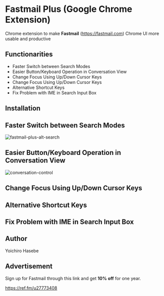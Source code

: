 # Fastmail Plus (Google Chrome Extension)

Chrome extension to make **Fastmail** (https://fastmail.com) Chrome UI more usable and productive

## Functionarities

- Faster Switch between Search Modes
- Easier Button/Keyboard Operation in Conversation View
- Change Focus Using Up/Down Cursor Keys
- Change Focus Using Up/Down Cursor Keys
- Alternative Shortcut Keys
- Fix Problem with IME in Search Input Box

## Installation

## Faster Switch between Search Modes

![fastmail-plus-alt-search](https://user-images.githubusercontent.com/18207/156918109-aeef285c-1f15-4bd6-9cfe-c22a2b954a36.gif)

## Easier Button/Keyboard Operation in Conversation View

![conversation-control](https://user-images.githubusercontent.com/18207/156918099-274bb6ea-aa2f-4202-9ce9-7923e3ca0c61.gif)

## Change Focus Using Up/Down Cursor Keys

## Alternative Shortcut Keys

## Fix Problem with IME in Search Input Box

## Author

Yoichiro Hasebe

## Advertisement

Sign up for Fastmail through this link and get **10% off** for one year.

https://ref.fm/u27773408
